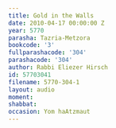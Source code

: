 ```yaml
---
title: Gold in the Walls
date: 2010-04-17 00:00:00 Z
year: 5770
parasha: Tazria-Metzora
bookcode: '3'
fullparashacode: '304'
parashacode: '304'
author: Rabbi Eliezer Hirsch
id: 57703041
filename: 5770-304-1
layout: audio
moment: 
shabbat: 
occasion: Yom haAtzmaut
---
```


